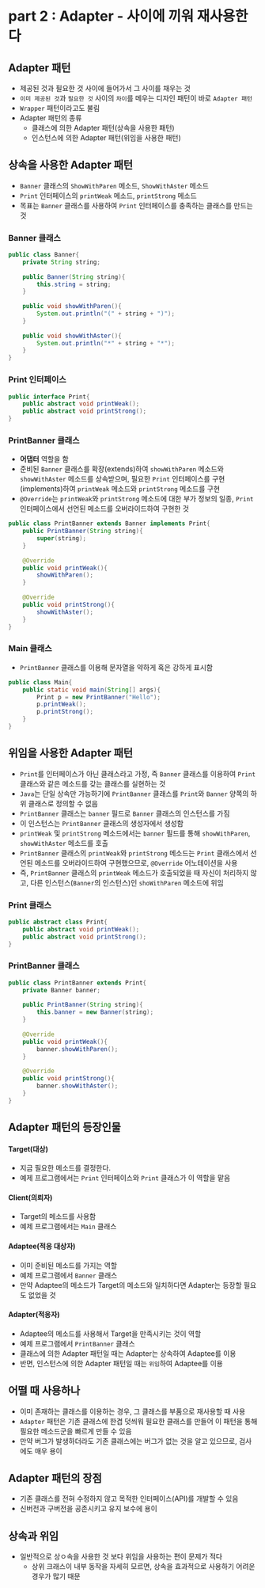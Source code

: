 # part 2 : Adapter - 사이에 끼워 재사용한다

## Adapter 패턴
- 제공된 것과 필요한 것 사이에 들어가서 그 사이를 채우는 것
- `이미 제공된 것`과 `필요한 것` 사이의 `차이`를 메우는 디자인 패턴이 바로 `Adapter 패턴`
- `Wrapper` 패턴이라고도 불림
- Adapter 패턴의 종류
  - 클래스에 의한 Adapter 패턴(상속을 사용한 패턴)
  - 인스턴스에 의한 Adapter 패턴(위임을 사용한 패턴)

## 상속을 사용한 Adapter 패턴
- `Banner` 클래스의 `ShowWithParen` 메소드, `ShowWithAster` 메소드
- `Print` 인터페이스의 `printWeak` 메소드, `printStrong` 메소드
- 목표는 `Banner` 클래스를 사용하여 `Print` 인터페이스를 충족하는 클래스를 만드는 것

### Banner 클래스
```java
public class Banner{
    private String string;
    
    public Banner(String string){
        this.string = string;
    }
    
    public void showWithParen(){
        System.out.println("(" + string + ")");
    }
    
    public void showWithAster(){
        System.out.println("*" + string + "*");
    }
}
```

### Print 인터페이스
```java
public interface Print{
    public abstract void printWeak();
    public abstract void printStrong();
}
```

### PrintBanner 클래스
- **어댑터** 역할을 함
- 준비된 `Banner` 클래스를 확장(extends)하여 `showWithParen` 메소드와 `showWithAster` 메소드를 상속받으며, 필요한 `Print` 인터페이스를 구현(implements)하여 `printWeak` 메소드와 `printStrong` 메소드를 구현
- `@Override`는 `printWeak`와 `printStrong` 메소드에 대한 부가 정보의 일종, `Print` 인터페이스에서 선언된 메소드를 오버라이드하여 구현한 것

```java
public class PrintBanner extends Banner implements Print{
    public PrintBanner(String string){
        super(string);
    }
    
    @Override
    public void printWeak(){
        showWithParen();
    }
    
    @Override
    public void printStrong(){
        showWithAster();
    }
}
```

### Main 클래스
- `PrintBanner` 클래스를 이용해 문자열을 약하게 혹은 강하게 표시함
```java
public class Main{
    public static void main(String[] args){
        Print p = new PrintBanner("Hello");
        p.printWeak();
        p.printStrong();
    }
}
```

## 위임을 사용한 Adapter 패턴
- `Print`를 인터페이스가 아닌 클래스라고 가정, 즉 `Banner` 클래스를 이용하여 `Print` 클래스와 같은 메소드를 갖는 클래스를 실현하는 것
- `Java`는 단일 상속만 가능하기에 `PrintBanner` 클래스를 `Print`와 `Banner` 양쪽의 하위 클래스로 정의할 수 없음
- `PrintBanner` 클래스는 `banner` 필드로 `Banner` 클래스의 인스턴스를 가짐
- 이 인스턴스는 `PrintBanner` 클래스의 생성자에서 생성함
- `printWeak` 및 `printStrong` 메소드에서는 `banner` 필드를 통해 `showWithParen`, `showWithAster` 메소드를 호출
- `PrintBanner` 클래스의 `printWeak`와 `printStrong` 메소드는 `Print` 클래스에서 선언된 메소드를 오버라이드하여 구현했으므로, `@Override` 어노테이션을 사용
- 즉, `PrintBanner` 클래스의 `printWeak` 메소드가 호출되었을 때 자신이 처리하지 않고, 다른 인스턴스(`Banner`의 인스턴스)인 `shoWithParen` 메소드에 위임

### Print 클래스
```java
public abstract class Print{
    public abstract void printWeak();
    public abstract void printStrong();
}
```

### PrintBanner 클래스
```java
public class PrintBanner extends Print{
    private Banner banner;
    
    public PrintBanner(String string){
        this.banner = new Banner(string);
    }
    
    @Override
    public void printWeak(){
        banner.showWithParen();
    }
    
    @Override
    public void printStrong(){
        banner.showWithAster();
    }
}
```

## Adapter 패턴의 등장인물
#### Target(대상)
- 지금 필요한 메소드를 결정한다.
- 예제 프로그램에서는 `Print` 인터페이스와 `Print` 클래스가 이 역할을 맡음

#### Client(의뢰자)
- Target의 메소드를 사용함
- 예제 프로그램에서는 `Main` 클래스

#### Adaptee(적응 대상자)
- 이미 준비된 메소드를 가지는 역할
- 예제 프로그램에서 `Banner` 클래스
- 만약 Adaptee의 메소드가 Target의 메소드와 일치하다면 Adapter는 등장할 필요도 없었을 것

#### Adapter(적응자)
- Adaptee의 메소드를 사용해서 Target을 만족시키는 것이 역할
- 예제 프로그램에서 `PrintBanner` 클래스
- 클래스에 의한 Adapter 패턴일 때는 Adapter는 상속하여 Adaptee를 이용
- 반면, 인스턴스에 의한 Adapter 패턴일 때는 `위임`하여 Adaptee를 이용

## 어떨 때 사용하나
- 이미 존재하는 클래스를 이용하는 경우, 그 클래스를 부품으로 재사용할 때 사용
- `Adapter` 패턴은 기존 클래스에 한겹 덧씌워 필요한 클래스를 만들어 이 패턴을 통해 필요한 메소드군을 빠르게 만들 수 있음
- 만약 버그가 발생하더라도 기존 클래스에는 버그가 없는 것을 알고 있으므로, 검사에도 매우 용이

## Adapter 패턴의 장점
- 기존 클래스를 전혀 수정하지 않고 목적한 인터페이스(API)를 개발할 수 있음
- 신버전과 구버전을 공존시키고 유지 보수에 용이

## 상속과 위임
- 일반적으로 상ㅇ속을 사용한 것 보다 위임을 사용하는 편이 문제가 적다
  - 상위 크래스이 내부 동작을 자세히 모르면, 상속을 효과적으로 사용하기 어려운 경우가 많기 때문

